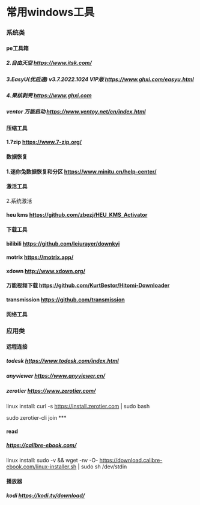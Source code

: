 

# 常用windows工具

### 系统类

#### pe工具箱

##### 2.自由天空 https://www.itsk.com/
##### 3.EasyU(优启通) v3.7.2022.1024 VIP版  https://www.ghxi.com/easyu.html
##### 4.果核剥壳 https://www.ghxi.com
#####  ventor 万能启动 https://www.ventoy.net/cn/index.html



#### 压缩工具


#### 1.7zip https://www.7-zip.org/

#### 数据恢复

#### 1.迷你兔数据恢复和分区 https://www.minitu.cn/help-center/


#### 激活工具

2.系统激活

#### heu kms https://github.com/zbezj/HEU_KMS_Activator


#### 下载工具


####  bilibili https://github.com/leiurayer/downkyi
#### motrix https://motrix.app/
#### xdown http://www.xdown.org/
#### 万能视频下载 https://github.com/KurtBestor/Hitomi-Downloader
#### transmission https://github.com/transmission

#### 网络工具

### 应用类
#### 远程连接

##### todesk https://www.todesk.com/index.html

##### anyviewer https://www.anyviewer.cn/

##### zerotier https://www.zerotier.com/
linux install: curl -s https://install.zerotier.com | sudo bash

sudo zerotier-cli join ***

#### read

##### https://calibre-ebook.com/
linux install:  sudo -v && wget -nv -O- https://download.calibre-ebook.com/linux-installer.sh | sudo sh /dev/stdin

#### 播放器
##### kodi https://kodi.tv/download/



